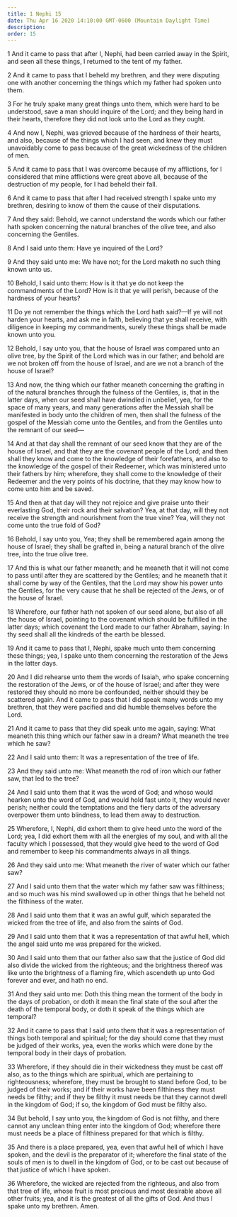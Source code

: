 ```yaml
---
title: 1 Nephi 15
date: Thu Apr 16 2020 14:10:00 GMT-0600 (Mountain Daylight Time)
description: 
order: 15
---
```


<p>
  1 And it came to pass that after I, Nephi, had been carried away in the
  Spirit, and seen all these things, I returned to the tent of my father.
</p>
<p>
  2 And it came to pass that I beheld my brethren, and they were disputing one
  with another concerning the things which my father had spoken unto them.
</p>
<p>
  3 For he truly spake many great things unto them, which were hard to be
  understood, save a man should inquire of the Lord; and they being hard in
  their hearts, therefore they did not look unto the Lord as they ought.
</p>
<p>
  4 And now I, Nephi, was grieved because of the hardness of their hearts, and
  also, because of the things which I had seen, and knew they must unavoidably
  come to pass because of the great wickedness of the children of men.
</p>
<p>
  5 And it came to pass that I was overcome because of my afflictions, for I
  considered that mine afflictions were great above all, because of the
  destruction of my people, for I had beheld their fall.
</p>
<p>
  6 And it came to pass that after I had received strength I spake unto my
  brethren, desiring to know of them the cause of their disputations.
</p>
<p>
  7 And they said: Behold, we cannot understand the words which our father hath
  spoken concerning the natural branches of the olive tree, and also concerning
  the Gentiles.
</p>
<p>8 And I said unto them: Have ye inquired of the Lord?</p>
<span></span>
<p>
  9 And they said unto me: We have not; for the Lord maketh no such thing known
  unto us.
</p>
<p>
  10 Behold, I said unto them: How is it that ye do not keep the commandments of
  the Lord? How is it that ye will perish, because of the hardness of your
  hearts?
</p>
<p>
  11 Do ye not remember the things which the Lord hath said?&#x2014;If ye will
  not harden your hearts, and ask me in faith, believing that ye shall receive,
  with diligence in keeping my commandments, surely these things shall be made
  known unto you.
</p>
<p>
  12 Behold, I say unto you, that the house of Israel was compared unto an olive
  tree, by the Spirit of the Lord which was in our father; and behold are we not
  broken off from the house of Israel, and are we not a branch of the house of
  Israel?
</p>
<p>
  13 And now, the thing which our father meaneth concerning the grafting in of
  the natural branches through the fulness of the Gentiles, is, that in the
  latter days, when our seed shall have dwindled in unbelief, yea, for the space
  of many years, and many generations after the Messiah shall be manifested in
  body unto the children of men, then shall the fulness of the gospel of the
  Messiah come unto the Gentiles, and from the Gentiles unto the remnant of our
  seed&#x2014;
</p>
<p>
  14 And at that day shall the remnant of our seed know that they are of the
  house of Israel, and that they are the covenant people of the Lord; and then
  shall they know and come to the knowledge of their forefathers, and also to
  the knowledge of the gospel of their Redeemer, which was ministered unto their
  fathers by him; wherefore, they shall come to the knowledge of their Redeemer
  and the very points of his doctrine, that they may know how to come unto him
  and be saved.
</p>
<p>
  15 And then at that day will they not rejoice and give praise unto their
  everlasting God, their rock and their salvation? Yea, at that day, will they
  not receive the strength and nourishment from the true vine? Yea, will they
  not come unto the true fold of God?
</p>
<p>
  16 Behold, I say unto you, Yea; they shall be remembered again among the house
  of Israel; they shall be grafted in, being a natural branch of the olive tree,
  into the true olive tree.
</p>
<p>
  17 And this is what our father meaneth; and he meaneth that it will not come
  to pass until after they are scattered by the Gentiles; and he meaneth that it
  shall come by way of the Gentiles, that the Lord may show his power unto the
  Gentiles, for the very cause that he shall be rejected of the Jews, or of the
  house of Israel.
</p>
<p>
  18 Wherefore, our father hath not spoken of our seed alone, but also of all
  the house of Israel, pointing to the covenant which should be fulfilled in the
  latter days; which covenant the Lord made to our father Abraham, saying: In
  thy seed shall all the kindreds of the earth be blessed.
</p>
<span></span>
<p>
  19 And it came to pass that I, Nephi, spake much unto them concerning these
  things; yea, I spake unto them concerning the restoration of the Jews in the
  latter days.
</p>
<p>
  20 And I did rehearse unto them the words of Isaiah, who spake concerning the
  restoration of the Jews, or of the house of Israel; and after they were
  restored they should no more be confounded, neither should they be scattered
  again. And it came to pass that I did speak many words unto my brethren, that
  they were pacified and did humble themselves before the Lord.
</p>
<p>
  21 And it came to pass that they did speak unto me again, saying: What meaneth
  this thing which our father saw in a dream? What meaneth the tree which he
  saw?
</p>
<p>22 And I said unto them: It was a representation of the tree of life.</p>
<p>
  23 And they said unto me: What meaneth the rod of iron which our father saw,
  that led to the tree?
</p>
<p>
  24 And I said unto them that it was the word of God; and whoso would hearken
  unto the word of God, and would hold fast unto it, they would never perish;
  neither could the temptations and the fiery darts of the adversary overpower
  them unto blindness, to lead them away to destruction.
</p>
<p>
  25 Wherefore, I, Nephi, did exhort them to give heed unto the word of the
  Lord; yea, I did exhort them with all the energies of my soul, and with all
  the faculty which I possessed, that they would give heed to the word of God
  and remember to keep his commandments always in all things.
</p>
<p>
  26 And they said unto me: What meaneth the river of water which our father
  saw?
</p>
<p>
  27 And I said unto them that the water which my father saw was filthiness; and
  so much was his mind swallowed up in other things that he beheld not the
  filthiness of the water.
</p>
<p>
  28 And I said unto them that it was an awful gulf, which separated the wicked
  from the tree of life, and also from the saints of God.
</p>
<p>
  29 And I said unto them that it was a representation of that awful hell, which
  the angel said unto me was prepared for the wicked.
</p>
<p>
  30 And I said unto them that our father also saw that the justice of God did
  also divide the wicked from the righteous; and the brightness thereof was like
  unto the brightness of a flaming fire, which ascendeth up unto God forever and
  ever, and hath no end.
</p>
<p>
  31 And they said unto me: Doth this thing mean the torment of the body in the
  days of probation, or doth it mean the final state of the soul after the death
  of the temporal body, or doth it speak of the things which are temporal?
</p>
<p>
  32 And it came to pass that I said unto them that it was a representation of
  things both temporal and spiritual; for the day should come that they must be
  judged of their works, yea, even the works which were done by the temporal
  body in their days of probation.
</p>
<span></span>
<p>
  33 Wherefore, if they should die in their wickedness they must be cast off
  also, as to the things which are spiritual, which are pertaining to
  righteousness; wherefore, they must be brought to stand before God, to be
  judged of their works; and if their works have been filthiness they must needs
  be filthy; and if they be filthy it must needs be that they cannot dwell in
  the kingdom of God; if so, the kingdom of God must be filthy also.
</p>
<p>
  34 But behold, I say unto you, the kingdom of God is not filthy, and there
  cannot any unclean thing enter into the kingdom of God; wherefore there must
  needs be a place of filthiness prepared for that which is filthy.
</p>
<p>
  35 And there is a place prepared, yea, even that awful hell of which I have
  spoken, and the devil is the preparator of it; wherefore the final state of
  the souls of men is to dwell in the kingdom of God, or to be cast out because
  of that justice of which I have spoken.
</p>
<p>
  36 Wherefore, the wicked are rejected from the righteous, and also from that
  tree of life, whose fruit is most precious and most desirable above all other
  fruits; yea, and it is the greatest of all the gifts of God. And thus I spake
  unto my brethren. Amen.
</p>
